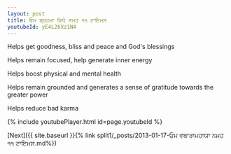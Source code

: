 ```yaml
---
layout: post
title: ਓਮ ਬ੍ਰਹਮਾ ਵਿਧੇ ਨਮਹ ੧੧ ਟਾਇਮਸ
youtubeId: yE4L26Xz1N4
---
```

 
 
Helps get goodness, bliss and peace and God's blessings
 
Helps remain focused, help generate inner energy 
 
Helps boost physical and mental health 
 
Helps remain grounded and generates a sense of gratitude towards the greater power 
 
Helps reduce bad karma
 
 
 
 


{% include youtubePlayer.html id=page.youtubeId %}
 
[Next]({{ site.baseurl }}{% link  split1/_posts/2013-01-17-ਓਮ ਵਥਾਰਾਮਹਾਯਾ ਨਮਹ ੧੧ ਟਾਇਮਸ.md%})
 
